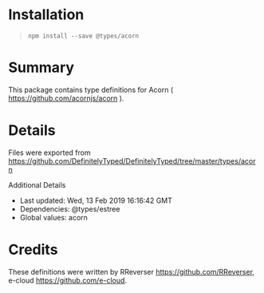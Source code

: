 # Installation
> `npm install --save @types/acorn`

# Summary
This package contains type definitions for Acorn ( https://github.com/acornjs/acorn ).

# Details
Files were exported from https://github.com/DefinitelyTyped/DefinitelyTyped/tree/master/types/acorn

Additional Details
 * Last updated: Wed, 13 Feb 2019 16:16:42 GMT
 * Dependencies: @types/estree
 * Global values: acorn

# Credits
These definitions were written by RReverser <https://github.com/RReverser>, e-cloud <https://github.com/e-cloud>.
